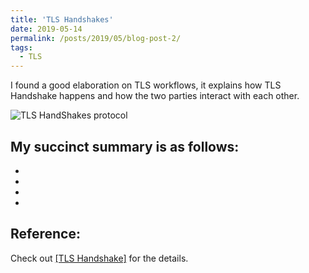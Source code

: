 ```yaml
---
title: 'TLS Handshakes'
date: 2019-05-14
permalink: /posts/2019/05/blog-post-2/
tags:
  - TLS
---
```


I found a good elaboration on TLS workflows, it explains how TLS Handshake happens and how the two parties interact with each other.

![TLS HandShakes protocol](https://likai1993.github.io/files/TLS_Handshake_Protocol.png)

My succinct summary is as follows:
------
*

*

*

*

Reference:
------
Check out [[TLS Handshake]](https://www.cloudflare.com/learning/ssl/what-happens-in-a-tls-handshake/) for the details.
